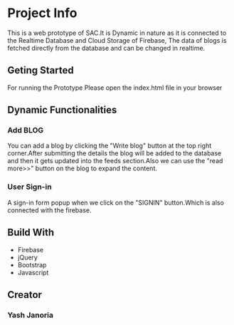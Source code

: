 # Project Info
This is a web prototype of SAC.It is Dynamic in nature as it is connected to the Realtime Database and Cloud Storage of Firebase, The data of blogs is fetched directly from the database and can be changed in realtime.

## Geting Started
For running the Prototype Please open the index.html file in your browser

## Dynamic Functionalities
### Add BLOG
You can add a blog by clicking the "Write blog" button at the top right corner.After submitting the details the blog will be added to the database and then it gets updated into the feeds section.Also we can use the "read more>>" button on the blog to expand the content.
### User Sign-in
A sign-in form popup when we click on the "SIGNIN" button.Which is also connected with the firebase.

## Build With 
- Firebase
- jQuery
- Bootstrap
- Javascript
 
 ## Creator
 ### Yash Janoria
